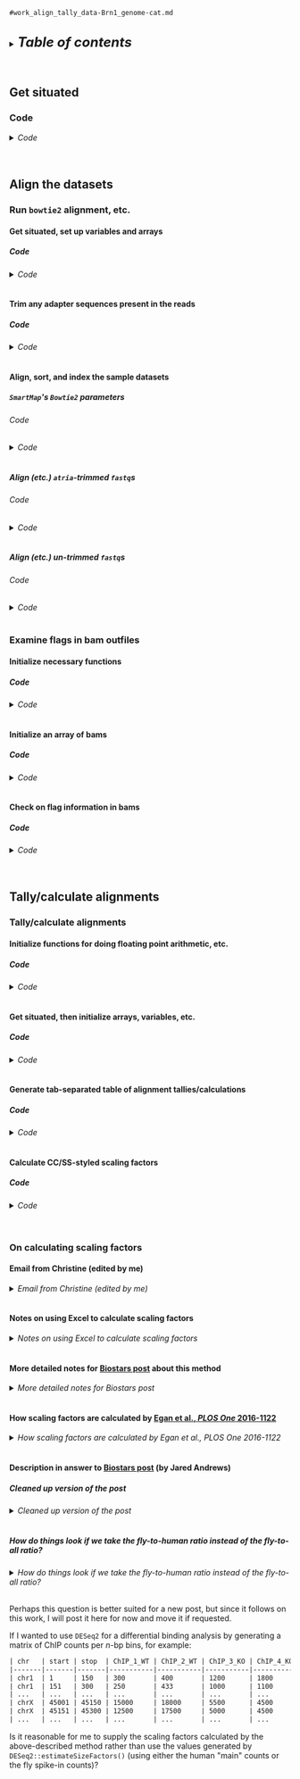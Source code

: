 
`#work_align_tally_data-Brn1_genome-cat.md`
<br />
<br />

<details>
<summary><b><font size="+2"><i>Table of contents</i></font></b></summary>
<!-- MarkdownTOC -->

1. [Get situated](#get-situated)
	1. [Code](#code)
1. [Align the datasets](#align-the-datasets)
	1. [Run `bowtie2` alignment, etc.](#run-bowtie2-alignment-etc)
		1. [Get situated, set up variables and arrays](#get-situated-set-up-variables-and-arrays)
			1. [Code](#code-1)
		1. [Trim any adapter sequences present in the reads](#trim-any-adapter-sequences-present-in-the-reads)
			1. [Code](#code-2)
		1. [Align, sort, and index the sample datasets](#align-sort-and-index-the-sample-datasets)
			1. [`SmartMap`'s `Bowtie2` parameters](#smartmaps-bowtie2-parameters)
				1. [Code](#code-3)
			1. [Align \(etc.\) `atria`-trimmed `fastq`s](#align-etc-atria-trimmed-fastqs)
				1. [Code](#code-4)
			1. [Align \(etc.\) un-trimmed `fastq`s](#align-etc-un-trimmed-fastqs)
				1. [Code](#code-5)
	1. [Examine flags in bam outfiles](#examine-flags-in-bam-outfiles)
		1. [Initialize necessary functions](#initialize-necessary-functions)
			1. [Code](#code-6)
		1. [Initialize an array of bams](#initialize-an-array-of-bams)
			1. [Code](#code-7)
		1. [Check on flag information in bams](#check-on-flag-information-in-bams)
			1. [Code](#code-8)
1. [Tally/calculate alignments](#tallycalculate-alignments)
	1. [Tally/calculate alignments](#tallycalculate-alignments-1)
		1. [Initialize functions for doing floating point arithmetic, etc.](#initialize-functions-for-doing-floating-point-arithmetic-etc)
			1. [Code](#code-9)
		1. [Get situated, then initialize arrays, variables, etc.](#get-situated-then-initialize-arrays-variables-etc)
			1. [Code](#code-10)
		1. [Generate tab-separated table of alignment tallies/calculations](#generate-tab-separated-table-of-alignment-talliescalculations)
			1. [Code](#code-11)
		1. [Calculate CC/SS-styled scaling factors](#calculate-ccss-styled-scaling-factors)
			1. [Code](#code-12)
	1. [On calculating scaling factors](#on-calculating-scaling-factors)
		1. [Email from Christine \(edited by me\)](#email-from-christine-edited-by-me)
		1. [Notes on using Excel to calculate scaling factors](#notes-on-using-excel-to-calculate-scaling-factors)
		1. [More detailed notes for Biostars post about this method](#more-detailed-notes-for-biostars-post-about-this-method)
		1. [How scaling factors are calculated by Egan et al., *PLOS One* 2016-1122](#how-scaling-factors-are-calculated-by-egan-et-al-plos-one-2016-1122)
		1. [Description in answer to Biostars post \(by Jared Andrews\)](#description-in-answer-to-biostars-post-by-jared-andrews)
			1. [Cleaned up version of the post](#cleaned-up-version-of-the-post)
			1. [How do things look if we take the fly-to-human ratio instead of the fly-to-all ratio?](#how-do-things-look-if-we-take-the-fly-to-human-ratio-instead-of-the-fly-to-all-ratio)

<!-- /MarkdownTOC -->
</details>
<br />
<br />

<a id="get-situated"></a>
## Get situated
<a id="code"></a>
### Code
<details>
<summary><i>Code</i></summary>

```bash
#!/bin/bash

run_prev_sym_apch=FALSE
[[ "${run_prev_sym_apch}" == TRUE ]] &&
    {
        p_data="${HOME}/tsukiyamalab/Kris/2023_rDNA/data/PRJNA471802"
        p_rename="${p_data}/renamed"

        [[ ! -d "${p_rename}" ]] && mkdir -p "${p_rename}"

        unset data
        typeset -A data=(
            ["${p_data}/SRR7175375.fastq"]="${p_rename}/Brn1_Q_rep1_ChIP.fastq"
            ["${p_data}/SRR7175376.fastq"]="${p_rename}/Brn1_Q_rep1_input.fastq"
            ["${p_data}/SRR7175377.fastq"]="${p_rename}/Brn1_Q_rep2_ChIP.fastq"
            ["${p_data}/SRR7175378.fastq"]="${p_rename}/Brn1_Q_rep2_input.fastq"
            ["${p_data}/SRR7175379.fastq"]="${p_rename}/Brn1_Q_rep3_ChIP.fastq"
            ["${p_data}/SRR7175380.fastq"]="${p_rename}/Brn1_Q_rep3_input.fastq"
            ["${p_data}/SRR7175382.fastq"]="${p_rename}/Brn1_Q_all_input.fastq"
            ["${p_data}/SRR7175381.fastq"]="${p_rename}/Brn1_Q_all_ChIP.fastq"
            ["${p_data}/SRR7175367.fastq"]="${p_rename}/Brn1_log_rep1_ChIP.fastq"
            ["${p_data}/SRR7175368.fastq"]="${p_rename}/Brn1_log_rep1_input.fastq"
            ["${p_data}/SRR7175369.fastq"]="${p_rename}/Brn1_log_rep2_ChIP.fastq"
            ["${p_data}/SRR7175370.fastq"]="${p_rename}/Brn1_log_rep2_input.fastq"
            ["${p_data}/SRR7175371.fastq"]="${p_rename}/Brn1_log_rep3_ChIP.fastq"
            ["${p_data}/SRR7175372.fastq"]="${p_rename}/Brn1_log_rep3_input.fastq"
            ["${p_data}/SRR7175373.fastq"]="${p_rename}/Brn1_log_all_ChIP.fastq"
            ["${p_data}/SRR7175374.fastq"]="${p_rename}/Brn1_log_all_input.fastq"
        )

        #  Rather than rename the initial files, make "symbolic links" to the
        #+ files with new, better-detailed names
        for i in "${!data[@]}"; do
            echo """
              key  ${i}
            value  ${data[${i}]}
            """

            ln -s "${i}" "${data["${i}"]}"
        done
    }

#UPDATE
#  2023-0715-0716: fastqs are now compressed, and symlinked/renamed files are
#+ now stored in subdirectory sym/, e.g.,
p_data="${HOME}/tsukiyamalab/Kris/2023_rDNA/data/PRJNA471802"
p_sym="${p_data}/sym"
cd "${p_data}" || echo "cd'ing failed; check on this..."
ls -lhaFG "${p_sym}"

#NOTE
#  For more details on the symlinking/renaming process, see
#+ 2023_rDNA/results/2023-0228_work_fastqs_download/work_download-data.md
```
</details>
<br />
<br />

<a id="align-the-datasets"></a>
## Align the datasets
<a id="run-bowtie2-alignment-etc"></a>
### Run `bowtie2` alignment, etc.
<a id="get-situated-set-up-variables-and-arrays"></a>
#### Get situated, set up variables and arrays
<a id="code-1"></a>
##### Code
<details>
<summary><i>Code</i></summary>

```bash
#!/bin/bash

# tmux new -s a1  # tmux attach -t a1
# tmux new -s a2  # tmux attach -t a2
grabnode  # 8, 160, 1, N

module purge
ml SAMtools/1.16.1-GCC-11.2.0 Bowtie2/2.4.4-GCC-11.2.0

#  Set up work directory, directories for processed data
d_work="${HOME}/tsukiyamalab/Kris/2023_rDNA/results"  # cd "${d_work}"

[[ ! -d "${d_work}/2023-0406_tutorial_ChIP-seq_analysis/atria/err_out" ]] && \
    mkdir -p "${d_work}/2023-0406_tutorial_ChIP-seq_analysis/atria/err_out"

[[ ! -d "${d_work}/2023-0406_tutorial_ChIP-seq_analysis/bams/err_out" ]] && \
    mkdir -p "${d_work}/2023-0406_tutorial_ChIP-seq_analysis/bams/err_out"

#  Go to work directory
cd "${d_work}" || echo "cd'ing failed; check on this"

#  Initialize variables needed for alignment, etc.
  threads="${SLURM_CPUS_ON_NODE}"                                        # echo "${threads}"
  scratch="/fh/scratch/delete30/tsukiyama_t"                             # ., "${scratch}"
 d_genome="${HOME}/tsukiyamalab/Kris/genomes/combined_SC_SP"             # ls -lhaFG "${d_genome}"
 f_genome="${d_genome}/fasta/combined_SC_SP.fa"                          # ls -lhaFG "${f_genome}"
f_indices="${d_genome}/bowtie2/$(basename "${f_genome}" .fa)"            # ls -lhaFG "${f_indices}"*
  err_out="${d_work}/2023-0406_tutorial_ChIP-seq_analysis/bams/err_out"  # ls -lhaFG "${err_out}"
   d_bams="$(dirname ${err_out})"                                        # ls -lhaFG "${d_bams}"

p_data="${HOME}/tsukiyamalab/Kris/2023_rDNA/data/PRJNA471802/sym"        # ls -lhaFG "${p_data}"
unset fastqs
typeset -a fastqs=(
    "${p_data}/Ch_log_WT_Brn1_rep1.fastq.gz"
    "${p_data}/Ch_log_WT_Brn1_rep2.fastq.gz"
    "${p_data}/Ch_log_WT_Brn1_rep3.fastq.gz"
    "${p_data}/Ch_log_WT_Brn1_repM.fastq.gz"
    "${p_data}/Ch_Q_WT_Brn1_rep1.fastq.gz"
    "${p_data}/Ch_Q_WT_Brn1_rep2.fastq.gz"
    "${p_data}/Ch_Q_WT_Brn1_rep3.fastq.gz"
    "${p_data}/Ch_Q_WT_Brn1_repM.fastq.gz"
    "${p_data}/in_log_WT_Brn1_rep1.fastq.gz"
    "${p_data}/in_log_WT_Brn1_rep2.fastq.gz"
    "${p_data}/in_log_WT_Brn1_rep3.fastq.gz"
    "${p_data}/in_log_WT_Brn1_repM.fastq.gz"
    "${p_data}/in_Q_WT_Brn1_rep1.fastq.gz"
    "${p_data}/in_Q_WT_Brn1_rep2.fastq.gz"
    "${p_data}/in_Q_WT_Brn1_rep3.fastq.gz"
    "${p_data}/in_Q_WT_Brn1_repM.fastq.gz"
)

p_atria="${d_work}/2023-0406_tutorial_ChIP-seq_analysis/atria"
unset atria
typeset -a atria=(
    "${p_atria}/Ch_log_WT_Brn1_rep1.atria.fastq.gz"
    "${p_atria}/Ch_log_WT_Brn1_rep2.atria.fastq.gz"
    "${p_atria}/Ch_log_WT_Brn1_rep3.atria.fastq.gz"
    "${p_atria}/Ch_log_WT_Brn1_repM.atria.fastq.gz"
    "${p_atria}/Ch_Q_WT_Brn1_rep1.atria.fastq.gz"
    "${p_atria}/Ch_Q_WT_Brn1_rep2.atria.fastq.gz"
    "${p_atria}/Ch_Q_WT_Brn1_rep3.atria.fastq.gz"
    "${p_atria}/Ch_Q_WT_Brn1_repM.atria.fastq.gz"
    "${p_atria}/in_log_WT_Brn1_rep1.atria.fastq.gz"
    "${p_atria}/in_log_WT_Brn1_rep2.atria.fastq.gz"
    "${p_atria}/in_log_WT_Brn1_rep3.atria.fastq.gz"
    "${p_atria}/in_log_WT_Brn1_repM.atria.fastq.gz"
    "${p_atria}/in_Q_WT_Brn1_rep1.atria.fastq.gz"
    "${p_atria}/in_Q_WT_Brn1_rep2.atria.fastq.gz"
    "${p_atria}/in_Q_WT_Brn1_rep3.atria.fastq.gz"
    "${p_atria}/in_Q_WT_Brn1_repM.atria.fastq.gz"
)

run_check=TRUE
[[ "${run_check}" == TRUE ]] &&
    {
        echo '### echo "${threads}" ###'
        echo "${threads}"
        echo ""

        echo '### ls -lhaFG "${scratch} ###'
        ls -lhaFG "${scratch}"
        echo ""

        echo '### ls -lhaFG "${d_genome}" ###'
        ls -lhaFG "${d_genome}"
        echo ""

        echo '### ls -lhaFG "${f_genome}" ###'
        ls -lhaFG "${f_genome}"
        echo ""

        echo '### ls -lhaFG "${f_indices}"* ###'
        ls -lhaFG "${f_indices}"*
        echo ""

        echo '### ls -lhaFG "${err_out}" ###'
        ls -lhaFG "${err_out}"
        echo ""

        echo '### ls -lhaFG "${d_bams}" ###'
        ls -lhaFG "${d_bams}"
        echo ""

        echo '### ls -lhaFG "${p_data}" ###'
        ls -lhaFG "${p_data}"
        echo ""

        echo '### for i in "${fastqs[@]}"; do ls -lhaFG "${i}"; done ###'
        for i in "${fastqs[@]}"; do ls -lhaFG "${i}"; done
        echo ""

        echo '### for i in "${atria[@]}"; do echo "${i}"; done ###'
        for i in "${atria[@]}"; do echo "${i}"; done
    }
```
</details>
<br />

<a id="trim-any-adapter-sequences-present-in-the-reads"></a>
#### Trim any adapter sequences present in the reads
<a id="code-2"></a>
##### Code
<details>
<summary><i>Code</i></summary>

```bash
#!/bin/bash

#  Run print tests to check that the commands are correct/reasonable
print_test=TRUE
[[ "${print_test}" == TRUE ]] &&
    {
        for i in "${fastqs[@]}"; do
            echo """
            \"\${HOME}/tsukiyamalab/kalavatt/2023_rDNA/src/Atria/app-3.2.2/bin/atria\" \\
                -t \"${threads}\" \\
                -r \"${i}\" \\
                -o \"${p_atria}\" \\
                --length-range 35:500
            """
        done
    }

#  If things look good, then run the calls to atria (the program for trimming)
run=TRUE
[[ "${run}" == TRUE ]] &&
    {
        for i in ./2023-0406_tutorial_ChIP-seq_analysis/atria/*.fastq.gz; do
            if [[ ! -e "${i}" ]]; then
                echo "File does not exist; making file"
                #  Initialize environment for atria's dependencies
                [[ "${CONDA_DEFAULT_ENV}" != "atria_env" ]] && \
                    source activate atria_env
                
                for i in "${fastqs[@]}"; do
                    "${HOME}/tsukiyamalab/kalavatt/2023_rDNA/src/Atria/app-3.2.2/bin/atria" \
                        -t "${threads}" \
                        -r "${i}" \
                        -o "${p_atria}" \
                        --length-range 35:500
                done

                #  Move atria logs to atria/err_out/
                [[ $(find "${p_atria}" -type f \( -name "*.log" -o -name "*.json" \) | wc -l) -gt 0 ]] && \
                    mv ${p_atria}/*.{log,json} "${p_atria}/err_out"
            else
                echo "Atria-trimmed fastqs exist; skipping the running of Atria"
                break
            fi

        done
    }

#  Check that "${atria[@]}" array elements exist/are recognized by the system
run_check=TRUE
[[ "${run_check}" == TRUE ]] &&
    {
        echo '### for i in "${atria[@]}"; do ls -lhaFG "${i}"; done ###'
        for i in "${atria[@]}"; do ls -lhaFG "${i}"; done
    }
```
</details>
<br />

<a id="align-sort-and-index-the-sample-datasets"></a>
#### Align, sort, and index the sample datasets
<a id="smartmaps-bowtie2-parameters"></a>
##### `SmartMap`'s `Bowtie2` parameters
<a id="code-3"></a>
###### Code
<details>
<summary><i>Code</i></summary>

```bash
#!/bin/bash

#NOTE
#  SmartMap's Bowtie2 parameters used for the alignment of paired-end reads:
#+ ❯ bowtie2 \
#+ >     -p "${pcores}" \
#+ >     -x "${btindex}" \
#+ >     --end-to-end \
#+ >     --very-fast \
#+ >     --no-discordant \
#+ >     --no-mixed \
#+ >     -k "${kfilt}" \
#+ >     -I "${I}" \
#+ >     -X "${L}" \
#+ >     -1 "${R1fq}" \
#+ >     -2 "${R2fq}" \
#+ >         | awk '$2==99 || $2==163 || $2==355 || $2==419{ as = ""; ys = ""; for (i=12; i<=NF; i++) { if ($i ~/^AS/){ as = $i } if ($i ~/^YS/){ ys = $i; break } } print $3"\t"$4"\t"$4+$9-1"\t"$1"\t"as"\t"ys }' \
#+ >         | awk '$2>0 && $3>$2 && $5~/^AS:i:/ && $6~/^YS:i:/{ print }' \
#+ >         | sed -e "s/$s//g" \
#+ >             > "${outname}"
#+
#+ >      --end-to-end \  # single-end or paired-end data
#+ >      --very-fast \  # single-end or paired-end data
#+ >      --no-discordant \  # paired-end data only
#+ >      --no-mixed \  # paired-end data only

#NOTE
#  Previous Bowtie2 call for alignment of single-end data:
#+ ❯ bowtie2 \
#+ >     -p "${threads}" \
#+ >     -x "${f_indices}" \
#+ >     --very-sensitive-local \
#+ >     -U "${i}"

#NOTE
#  Updated Bowtie2 call for alignment of single-end data:
#+ ❯ bowtie2 \
#+ >     -p "${threads}" \
#+ >     -x "${f_indices}" \
#+ >     --end-to-end \
#+ >     --very-fast \
#+ >     -U "${i}"
```
</details>
<br />

<a id="align-etc-atria-trimmed-fastqs"></a>
##### Align (etc.) `atria`-trimmed `fastq`s
<a id="code-4"></a>
###### Code
<details>
<summary><i>Code</i></summary>

```bash
#!/bin/bash

#  Run print tests to check that the commands are correct/reasonable
print_test=TRUE
[[ "${print_test}" == TRUE ]] &&
    {
        for i in "${atria[@]}"; do
            # i="${atria[0]}"  # ., "${i}"
            in_fastq="${i}"  # ., "${in_fastq}"
            out_bam="${d_bams}/$(basename "${in_fastq}" .fastq.gz).bam"  # echo "${out_bam}"

            echo """
            #  ---------------------------------------------------------
            #  Align fastqs trimmed with atria; sort resulting bams
            {
                bowtie2 \\
                    -p ${threads} \\
                    -x ${f_indices} \\
                    --end-to-end \\
                    --very-fast \\
                    -U ${i} \\
                        | samtools sort \\
                            -@ ${threads} \\
                            -T ${scratch} \\
                            -O bam \\
                            -o ${out_bam}
            } \\
                 > >(tee -a ${err_out}/$(basename "${out_bam}" .bam).bowtie2_samtools-sort.stdout.txt) \\
                2> >(tee -a ${err_out}/$(basename "${out_bam}" .bam).bowtie2_samtools-sort.stderr.txt)

            #  Index the sorted bams
            if [[ -f ${out_bam} ]]; then
                samtools index \\
                    -@ ${threads} \\
                    ${out_bam} \\
                         > >(tee -a ${err_out}/$(basename ${out_bam} .bam).samtools-index.stdout.txt) \\
                        2> >(tee -a ${err_out}/$(basename ${out_bam} .bam).samtools-index.stderr.txt)
            fi
            """
        done
    }

run=TRUE
[[ "${run}" == TRUE ]] &&
    {
        for i in "${atria[@]}"; do
            # i="${atria[0]}"  # echo "${i}"
            in_fastq="${i}"  # ., "${in_fastq}"
            out_bam="${d_bams}/$(basename "${in_fastq}" .fastq.gz).bam"  # echo "${out_bam}"

            
            if [[ ! -e "${out_bam}" ]]; then
                echo "#### Aligning, sorting, indexing $(basename ${in_fastq}) ####"
                #  Align fastqs trimmed with atria; sort resulting bams
                {
                    bowtie2 \
                        -p "${threads}" \
                        --end-to-end \
                        --very-fast \
                        -x "${f_indices}" \
                        -U "${in_fastq}" \
                            | samtools sort \
                                -@ "${threads}" \
                                -T "${scratch}" \
                                -O "bam" \
                                -o "${out_bam}"
                } \
                     > "${err_out}/$(basename "${out_bam}" .bam).bowtie2_samtools-sort.stdout.txt" \
                    2> "${err_out}/$(basename "${out_bam}" .bam).bowtie2_samtools-sort.stderr.txt"

                #  Index the sorted bams
                if [[ -f "${out_bam}" ]]; then
                    samtools index \
                        -@ "${threads}" \
                        "${out_bam}" \
                             > >(tee -a "${err_out}/$(basename "${out_bam}" .bam).samtools-index.stdout.txt") \
                            2> >(tee -a "${err_out}/$(basename "${out_bam}" .bam).samtools-index.stderr.txt")
                fi

                if [[ -f "${out_bam}" && -f "${out_bam}.bai" ]]; then
                    echo "#DONE"
                else
                    echo "#PROBLEM"
                fi
                echo ""
            else
                echo "Bams exist; skipping the running of Bowtie 2, Samtools, etc."
                break
            fi
        done
    }
```
</details>
<br />

<a id="align-etc-un-trimmed-fastqs"></a>
##### Align (etc.) un-trimmed `fastq`s
<a id="code-5"></a>
###### Code
<details>
<summary><i>Code</i></summary>

```bash
#!/bin/bash

#  Run print tests to check that the commands are correct/reasonable
print_test=TRUE
[[ "${print_test}" == TRUE ]] &&
    {
        for i in "${fastqs[@]}"; do
            # i="${fastqs[0]}"  # ., "${i}"
            in_fastq="${i}"  # ., "${in_fastq}"
            out_bam="${d_bams}/$(basename "${in_fastq}" .fastq.gz).bam"  # echo "${out_bam}"

            echo """
            #  ---------------------------------------------------------
            #  Align untrimmed fastqs; sort resulting bams
            {
                bowtie2 \\
                    -p ${threads} \\
                    -x ${f_indices} \\
                    --very-sensitive-local \\
                    -U ${i} \\
                        | samtools sort \\
                            -@ ${threads} \\
                            -T ${scratch} \\
                            -O bam \\
                            -o ${out_bam}
            } \\
                 > >(tee -a ${err_out}/$(basename "${out_bam}" .bam).bowtie2_samtools-sort.stdout.txt) \\
                2> >(tee -a ${err_out}/$(basename "${out_bam}" .bam).bowtie2_samtools-sort.stderr.txt)

            #  Index the sorted bams
            if [[ -f ${out_bam} ]]; then
                samtools index \\
                    -@ ${threads} \\
                    ${out_bam} \\
                         > >(tee -a ${err_out}/$(basename ${out_bam} .bam).samtools-index.stdout.txt) \\
                        2> >(tee -a ${err_out}/$(basename ${out_bam} .bam).samtools-index.stderr.txt)
            fi
            """
        done
    }

run=TRUE
[[ "${run}" == TRUE ]] &&
    {
        for i in "${fastqs[@]}"; do
            # i="${fastqs[0]}"  # echo "${i}"
            in_fastq="${i}"  # ., "${in_fastq}"
            out_bam="${d_bams}/$(basename "${in_fastq}" .fastq.gz).bam"  # echo "${out_bam}"

            if [[ ! -e "${out_bam}" ]]; then
                [[ -f "${err_out}/$(basename "${out_bam}" .bam).bowtie2_samtools-sort.stdout.txt" ]] && \
                    rm "${err_out}/$(basename "${out_bam}" .bam).bowtie2_samtools-sort.stdout.txt"
                
                [[ -f "${err_out}/$(basename "${out_bam}" .bam).bowtie2_samtools-sort.stderr.txt" ]] && \
                    rm "${err_out}/$(basename "${out_bam}" .bam).bowtie2_samtools-sort.stderr.txt"

                echo "#### Aligning, sorting, indexing $(basename ${in_fastq}) ####"
                #  Align untrimmed fastqs; sort resulting bams
                {
                    bowtie2 \
                        -p "${threads}" \
                        --very-sensitive-local \
                        -x "${f_indices}" \
                        -U "${in_fastq}" \
                            | samtools sort \
                                -@ "${threads}" \
                                -T "${scratch}" \
                                -O "bam" \
                                -o "${out_bam}"
                } \
                     > "${err_out}/$(basename "${out_bam}" .bam).bowtie2_samtools-sort.stdout.txt" \
                    2> "${err_out}/$(basename "${out_bam}" .bam).bowtie2_samtools-sort.stderr.txt"

                #  Index the sorted bams
                if [[ -f "${out_bam}" ]]; then
                    samtools index \
                        -@ "${threads}" \
                        "${out_bam}" \
                             > >(tee -a "${err_out}/$(basename "${out_bam}" .bam).samtools-index.stdout.txt") \
                            2> >(tee -a "${err_out}/$(basename "${out_bam}" .bam).samtools-index.stderr.txt")
                fi

                if [[ -f "${out_bam}" && -f "${out_bam}.bai" ]]; then
                    echo "#DONE"
                else
                    echo "#PROBLEM"
                fi
                echo ""
            else
                echo "Bams exist; skipping the running of Bowtie 2, Samtools, etc."
                break
            fi
        done
    }
```
</details>
<br />

<a id="examine-flags-in-bam-outfiles"></a>
### Examine flags in bam outfiles
<a id="initialize-necessary-functions"></a>
#### Initialize necessary functions
<a id="code-6"></a>
##### Code
<details>
<summary><i>Code</i></summary>

```bash
#!/bin/bash

check_dependency() {
    what="""
    check_dependency()
    ------------------
    Check if a program is available in the current environment
    
    :param 1: program to check <chr>
    
    #DONE Check that params are not empty
    #TODO Check that params are appropriate formats/strings
    #TODO Print to stderr
    """

    warning="""
    WARNING: param 1 is empty; stopping the function
    """

    [[ -z "${1}" ]] &&
        {
            echo "${warning}"
            echo "${what}"

            return 1
        }

    command -v "${1}" &>/dev/null ||
        {
            echo "Warning: ${1} not found; install or load ${1}; stopping the function"
            return 1
        }
}


calculate_run_time() {
    what="""
    calculate_run_time()
    --------------------
    Calculate run time for chunk of code
    
    :param 1: start time in \$(date +%s) format
    :param 2: end time in \$(date +%s) format
    :param 3: message to be displayed when printing the run time <chr>
    
    #DONE Check that params are not empty
    #TODO Check that params are appropriate formats/strings
    #TODO Print to stderr
    """

    warning="""
    WARNING: param(s) 1, 2, and/or 3 is/are empty; stopping the function
    """

    [[ -z "${1}" || -z "${2}" || -z "${3}" ]] &&
        {
            echo "${warning}"
            echo "${what}"

            return 1
        }

    run_time="$(echo "${2}" - "${1}" | bc -l)"
    
    echo ""
    echo "${3}"
    printf 'Run time: %dh:%dm:%ds\n' \
        $(( run_time/3600 )) \
        $(( run_time%3600/60 )) \
        $(( run_time%60 ))
    echo ""
}


display_spinning_icon() {
    what="""
    display_spinning_icon()
    -----------------------
    Display \"spinning icon\" while a background process runs
    
    :param 1: PID of the last program the shell ran in the background <pos int>
    :param 2: message to be displayed next to the spinning icon <chr>

    #DONE Check that params are not empty
    #TODO Check that params are appropriate formats/strings
    #TODO Print to stderr
    """

    warning="""
    WARNING: param(s) 1 and/or 2 is/are empty; stopping the function
    """

    [[ -z "${1}" || -z "${2}" ]] &&
        {
            echo "${warning}"
            echo "${what}"

            return 1
        }

    spin="/|\\–"
    i=0
    while kill -0 "${1}" 2> /dev/null; do
        i=$(( (i + 1) % 4 ))
        printf "\r${spin:$i:1} %s" "${2}"
        sleep .15
    done
}


list_tally_flags() {
    what="""
    list_tally_flags()
    ------------------
    List and tally flags in a bam infile; function acts on a bam infile to
    perform piped commands (samtools view, cut, sort, uniq -c, sort -nr) that
    list and tally flags; function writes the results to a txt outfile, the
    name of which is derived from the infile
    
    :param 1: name of bam infile, including path (chr)

    #DONE Check that param string is not empty
    #DONE Check that param file exists
    #DONE Check that dependency is present
    #TODO Check that params are appropriate formats/strings
    #TODO Print to stderr
    """

    warning_param="""
    WARNING: param 1 is empty; stopping the function
    """

    warning_file="""
    WARNING: param 1 file not found; stopping the function
    """

    warning_depend="""
    WARNING: One or more dependencies not found; stopping the function
    """

    [[ -z "${1}" ]] &&
        {
            echo "${warning_param}"
            echo "${what}"
            return 1
        }

    [[ -f "${1}" ]] ||
        {
            echo "${warning_file}"
            echo "${what}"
            return 1
        }

    check_dependency samtools \
        && check_dependency sort \
        && check_dependency uniq \
        && check_dependency display_spinning_icon \
        && check_dependency calculate_run_time
    [[ $? -gt 0 ]] &&
        {
            echo "${warning_depend}"
            return 1
        }

    start="$(date +%s)"
    
    samtools view "${1}" \
        | cut -f 2 \
        | sort \
        | uniq -c \
        | sort -nr \
            > "${1/.bam/.flags.txt}" &
    display_spinning_icon $! \
    "Running piped commands (samtools view, cut, sort, uniq -c, sort -nr) on $(basename "${1}")... "
        
    end="$(date +%s)"
    echo ""
    calculate_run_time "${start}" "${end}"  \
    "List and tally flags in $(basename "${1}")."
}


list_tally_MAPQs() {
    what="""
    list_tally_MAPQs()
    ------------------
    List and tally MAPQ scores in a bam infile; function acts on a bam infile
    to perform piped commands (samtools view, cut, sort, uniq -c, sort -nr)
    that list and tally MAPQ scores; function writes the results to a txt
    outfile, the name of which is derived from the infile
    
    :param 1: name of bam infile, including path (chr)

    #DONE Check that param string is not empty
    #DONE Check that param file exists
    #DONE Check that dependency is present
    #TODO Check that params are appropriate formats/strings
    #TODO Print to stderr
    """

    warning_param="""
    WARNING: param 1 is empty; stopping the function
    """

    warning_file="""
    WARNING: param 1 file not found; stopping the function
    """

    warning_depend="""
    WARNING: One or more dependencies not found; stopping the function
    """

    [[ -z "${1}" ]] &&
        {
            echo "${warning_param}"
            echo "${what}"
            return 1
        }

    [[ -f "${1}" ]] ||
        {
            echo "${warning_file}"
            echo "${what}"
            return 1
        }

    check_dependency samtools \
        && check_dependency sort \
        && check_dependency uniq \
        && check_dependency display_spinning_icon \
        && check_dependency calculate_run_time
    [[ $? -gt 0 ]] &&
        {
            echo "${warning_depend}"
            return 1
        }

    start="$(date +%s)"
    
    samtools view "${1}" \
        | cut -f 5 \
        | sort \
        | uniq -c \
        | sort -nr \
            > "${1/.bam/.MAPQs.txt}" &
    display_spinning_icon $! \
    "Running piped commands (samtools view, cut, sort, uniq -c, sort -nr) on $(basename "${1}")... "
        
    end="$(date +%s)"
    echo ""
    calculate_run_time "${start}" "${end}"  \
    "List and tally MAPQ scores in $(basename "${1}")."
}
```
</details>
<br />

<a id="initialize-an-array-of-bams"></a>
#### Initialize an array of bams
<a id="code-7"></a>
##### Code
<details>
<summary><i>Code</i></summary>

```bash
#!/bin/bash

p_data="${HOME}/tsukiyamalab/Kris/2023_rDNA/results/2023-0406_tutorial_ChIP-seq_analysis/bams"
unset bams
typeset -a bams=(
    "${p_data}/Ch_log_WT_Brn1_rep1.atria.bam"
    "${p_data}/Ch_log_WT_Brn1_rep1.bam"
    "${p_data}/Ch_log_WT_Brn1_rep2.atria.bam"
    "${p_data}/Ch_log_WT_Brn1_rep2.bam"
    "${p_data}/Ch_log_WT_Brn1_rep3.atria.bam"
    "${p_data}/Ch_log_WT_Brn1_rep3.bam"
    "${p_data}/Ch_log_WT_Brn1_repM.atria.bam"
    "${p_data}/Ch_log_WT_Brn1_repM.bam"
    "${p_data}/Ch_Q_WT_Brn1_rep1.atria.bam"
    "${p_data}/Ch_Q_WT_Brn1_rep1.bam"
    "${p_data}/Ch_Q_WT_Brn1_rep2.atria.bam"
    "${p_data}/Ch_Q_WT_Brn1_rep2.bam"
    "${p_data}/Ch_Q_WT_Brn1_rep3.atria.bam"
    "${p_data}/Ch_Q_WT_Brn1_rep3.bam"
    "${p_data}/Ch_Q_WT_Brn1_repM.atria.bam"
    "${p_data}/Ch_Q_WT_Brn1_repM.bam"
    "${p_data}/in_log_WT_Brn1_rep1.atria.bam"
    "${p_data}/in_log_WT_Brn1_rep1.bam"
    "${p_data}/in_log_WT_Brn1_rep2.atria.bam"
    "${p_data}/in_log_WT_Brn1_rep2.bam"
    "${p_data}/in_log_WT_Brn1_rep3.atria.bam"
    "${p_data}/in_log_WT_Brn1_rep3.bam"
    "${p_data}/in_log_WT_Brn1_repM.atria.bam"
    "${p_data}/in_log_WT_Brn1_repM.bam"
    "${p_data}/in_Q_WT_Brn1_rep1.atria.bam"
    "${p_data}/in_Q_WT_Brn1_rep1.bam"
    "${p_data}/in_Q_WT_Brn1_rep2.atria.bam"
    "${p_data}/in_Q_WT_Brn1_rep2.bam"
    "${p_data}/in_Q_WT_Brn1_rep3.atria.bam"
    "${p_data}/in_Q_WT_Brn1_rep3.bam"
    "${p_data}/in_Q_WT_Brn1_repM.atria.bam"
    "${p_data}/in_Q_WT_Brn1_repM.bam"
)

run_check=TRUE
[[ "${run_check}" == TRUE ]] &&
    {
        for i in "${bams[@]}"; do ls -lhaFG "${i}"; done
    }
```
</details>
<br />

<a id="check-on-flag-information-in-bams"></a>
#### Check on flag information in bams
<a id="code-8"></a>
##### Code
<details>
<summary><i>Code</i></summary>

```bash
#!/bin/bash

for i in "${bams[@]}"; do
    # i="${bams[0]}"  # echo "${i}"
    echo "#### $(basename ${i}) ####"
    list_tally_flags "${i}"
    echo ""
done

for i in "${bams[@]}"; do
    if [[ -f "${i/.bam/.flags.txt}" ]]; then
        echo "#### $(basename ${i}) ####"
        cat "${i/.bam/.flags.txt}"
        echo ""
    fi
done

for i in "${bams[@]}"; do
    # i="${bams[0]}"  # echo "${i}"
    echo "#### $(basename ${i}) ####"
    list_tally_MAPQs "${i}"
    echo ""
done

for i in "${bams[@]}"; do
    if [[ -f "${i/.bam/.MAPQs.txt}" ]]; then
        echo "#### $(basename ${i}) ####"
        cat "${i/.bam/.MAPQs.txt}"
        echo ""
    fi
done
```
</details>
<br />
<br />

<a id="tallycalculate-alignments"></a>
## Tally/calculate alignments
<a id="tallycalculate-alignments-1"></a>
### Tally/calculate alignments
<a id="initialize-functions-for-doing-floating-point-arithmetic-etc"></a>
#### Initialize functions for doing floating point arithmetic, etc.
<a id="code-9"></a>
##### Code
<details>
<summary><i>Code</i></summary>

```bash
#!/bin/bash

calc_6f() { awk "BEGIN{ printf \"%.6f\n\", $* }"; }


calc_2f() { awk "BEGIN{ printf \"%.2f\n\", $* }"; }


tally_alignments() {
    local OPTIND opt type MAPQ file Mito
    while getopts "t:q:f:m:" opt; do
        case "${opt}" in
            t) type="${OPTARG}" ;;
            q) MAPQ="${OPTARG}" ;;
            f) file="${OPTARG}" ;;
            m) Mito="${OPTARG}" ;;
            *) return 1 ;;
        esac
    done
    
    [[ -z "${type}" ]] &&
        {
            echo "Warning: Argument \"type\" is empty; stopping the function"
            return 1
        }    
    [[ -z "${MAPQ}" ]] && MAPQ=0
    [[ -z "${file}" ]] &&
        {
            echo "Warning: Argument \"file\" is empty; stopping the function"
            return 1
        }
    [[ -z "${Mito}" ]] && Mito=FALSE

    debug=FALSE
    [[ "${debug}" == TRUE ]] &&
        {
            type="all"
            MAPQ=0
            file="${i}"
            Mito=FALSE
    
            echo "${type}"
            echo "${MAPQ}"
            echo "${file}"
            echo "${Mito}"
        }

    #  All alignments
    [[ "${type}" == "all" ]] &&
        {
            if [[ "${Mito}" == TRUE || "${Mito}" == T ]]; then
                tally="$(
                    samtools view -c \
                        -F 4 \
                        -q "${MAPQ}" \
                        "${file}"
                )"
            elif [[ "${Mito}" == FALSE || "${Mito}" == F ]]; then
                tally="$(
                    samtools view -c \
                        -F 4 \
                        -q "${MAPQ}" \
                        "${file}" \
                        I II III IV V VI VII VIII IX X \
                        XI XII XIII XIV XV XVI \
                        SP_II_TG SP_I SP_II SP_III SP_MTR
                )"
            fi

            echo "${tally}" && return 0
        }


    #  S. cerevisiae alignments only
    [[ "${type}" == "SC" || "${type}" == "sc" || "${type}" == "Sc" ]] && 
        {
            if [[ "${Mito}" == TRUE ]]; then
                tally="$(
                    samtools view -c \
                        -F 4 \
                        -q "${MAPQ}" \
                        "${file}" \
                        I II III IV V VI VII VIII IX X \
                        XI XII XIII XIV XV XVI Mito
                )"
            elif [[ "${Mito}" == FALSE || "${Mito}" == F ]]; then
                tally="$(
                    samtools view -c \
                        -F 4 \
                        -q "${MAPQ}" \
                        "${file}" \
                        I II III IV V VI VII VIII IX X \
                        XI XII XIII XIV XV XVI
                )"
            fi

            echo "${tally}" && return 0
        }

    #  S. pombe alignments only
    [[ "${type}" == "SP" || "${type}" == "sp" || "${type}" == "Sp" ]] &&
        {   
            if [[ "${Mito}" == TRUE ]]; then
                tally="$(
                    samtools view -c \
                        -F 4 \
                        -q "${MAPQ}" \
                        "${file}" \
                        SP_II_TG SP_I SP_II SP_III SP_MTR SP_Mito
                )"
            elif [[ "${Mito}" == FALSE || "${Mito}" == F ]]; then
                tally="$(
                    samtools view -c \
                        -F 4 \
                        -q "${MAPQ}" \
                        "${file}" \
                        SP_II_TG SP_I SP_II SP_III SP_MTR
                )"
            fi

            echo "${tally}" && return 0
        }
}


transpose_values() {
    matrix="$(
        cat "${1}" \
            | awk '
                {
                    #  Loop through each line and each field (column) in the
                    #+ input file, storing the value of each field in the array
                    #+ "a" indexed by the column number "i" and the row number
                    #+ "NR"
                    for (i = 1; i <= NF; i++) {
                        a[i, NR] = $i
                    }
                }
                END {
                    #  Loop through the stored values in the array "a" and
                    #+ print the transposed values
                    for (i = 1; i <= NF; i++) {
                        for (j = 1; j <= NR; j++) {
                            printf "%s", a[i, j]
                            if (j < NR) {
                                printf " "
                            }
                        }
                        print ""
                    }
                }
            ' 
    )"

    echo "${matrix}" && return 0
}


export -f calc_6f
export -f calc_2f
export -f tally_alignments
export -f transpose_values
```
</details>
<br />

<a id="get-situated-then-initialize-arrays-variables-etc"></a>
#### Get situated, then initialize arrays, variables, etc.
<a id="code-10"></a>
##### Code
<details>
<summary><i>Code</i></summary>

```bash
#!/bin/bash

#  Load necessary programs
module purge
ml SAMtools/1.16.1-GCC-11.2.0

cd "${HOME}/tsukiyamalab/Kris/2023_rDNA/results" ||
    echo "cd'ing failed; check on this..."

p_data="${HOME}/tsukiyamalab/Kris/2023_rDNA/results/2023-0406_tutorial_ChIP-seq_analysis/bams"
unset bams && typeset -a bams=(
    "${p_data}/in_log_WT_Brn1_rep1.atria.bam"
    "${p_data}/Ch_log_WT_Brn1_rep1.atria.bam"
    "${p_data}/in_log_WT_Brn1_rep2.atria.bam"
    "${p_data}/Ch_log_WT_Brn1_rep2.atria.bam"
    "${p_data}/in_log_WT_Brn1_rep3.atria.bam"
    "${p_data}/Ch_log_WT_Brn1_rep3.atria.bam"
    "${p_data}/in_log_WT_Brn1_repM.atria.bam"
    "${p_data}/Ch_log_WT_Brn1_repM.atria.bam"
    "${p_data}/in_Q_WT_Brn1_rep1.atria.bam"
    "${p_data}/Ch_Q_WT_Brn1_rep1.atria.bam"
    "${p_data}/in_Q_WT_Brn1_rep2.atria.bam"
    "${p_data}/Ch_Q_WT_Brn1_rep2.atria.bam"
    "${p_data}/in_Q_WT_Brn1_rep3.atria.bam"
    "${p_data}/Ch_Q_WT_Brn1_rep3.atria.bam"
    "${p_data}/in_Q_WT_Brn1_repM.atria.bam"
    "${p_data}/Ch_Q_WT_Brn1_repM.atria.bam"
)

run_check=FALSE
[[ "${run_check}" == TRUE ]] && \
    for i in "${bams[@]}"; do ls -lhaFG "${i}"; done

#  Initialize other necessary variables, etc.
    d_proj="${HOME}/tsukiyamalab/Kris/2023_rDNA"
     d_exp="results/2023-0406_tutorial_ChIP-seq_analysis"
 d_tallies="${d_proj}/${d_exp}"         # ls -lhaFG "${d_tallies}"
  d_ratios="${d_proj}/${d_exp}"         # ., "${d_ratios}"

     f_tmp="tmp.txt"
 f_tallies="tallies.tsv"
  f_header="header.txt"
f_ind_ctrl="ind_ctrl.txt"
f_ind_test="ind_test.txt"
    f_comb="comb_ctrl_test.txt"
  f_ratios="ratios.tsv"
 f_metrics="metrics.tsv"

     a_tmp="${d_tallies}/${f_tmp}"      # echo "${a_tmp}"     # ., "${a_tmp}"     # cat "${a_tmp}"
 a_tallies="${d_tallies}/${f_tallies}"  # ., "${a_tallies}"   # cat "${a_tallies}"
  a_header="${d_ratios}/${f_header}"    # echo "${a_header}"  # ., "${a_header}"  # cat "${a_header}"
a_ind_ctrl="${d_ratios}/${f_ind_ctrl}"  # ., "${a_ind_ctrl}"
a_ind_test="${d_ratios}/${f_ind_test}"  # ., "${a_ind_test}"
    a_comb="${d_ratios}/${f_comb}"      # ., "${a_comb}"
  a_ratios="${d_ratios}/${f_ratios}"    # ., "${a_ratios}"
 a_metrics="${d_ratios}/${f_metrics}"   # ., "${a_metrics}"

    n_head=1                                                  # echo "${n_head}"
n_rows_all=$(cat "${a_tallies}" | awk 'END { print NR }')     # echo "${n_rows_all}"
    n_rows=$(( n_rows_all - n_head ))                         # echo "${n_rows}"

unset     rows && typeset -a rows=( $(seq 2 ${n_rows_all}) )  # echo_test "${rows[@]}"
unset     cols && typeset -a cols=( $(seq 35 42) )            # echo_test "${cols[@]}"
unset rat_ctrl && typeset -a rat_ctrl
unset rat_test && typeset -a rat_test

#  If outfiles already exist, then delete them
[[ -f "${a_tmp}" ]]      && rm "${a_tmp}"
[[ -f "${a_tallies}" ]]  && rm "${a_tallies}"
[[ -f "${a_ind_ctrl}" ]] && rm "${a_ind_ctrl}"
[[ -f "${a_ind_test}" ]] && rm "${a_ind_test}"
[[ -f "${a_comb}" ]]     && rm "${a_comb}"
[[ -f "${a_header}" ]]   && rm "${a_header}"
[[ -f "${a_ratios}" ]]   && rm "${a_ratios}"
[[ -f "${a_metrics}" ]]  && rm "${a_metrics}"
```
</details>
<br />

<a id="generate-tab-separated-table-of-alignment-talliescalculations"></a>
#### Generate tab-separated table of alignment tallies/calculations
<a id="code-11"></a>
##### Code
<details>
<summary><i>Code</i></summary>

```bash
#!/bin/bash

#  How long does it take to run this chunk of code? Record the start time
start="$(date +%s)"

#  Touch a temporary file ("${a_tmp}") and add a file header
touch "${a_tmp}"
echo "sample unmapped mapped total_with_Mito total_SC_with_Mito total_SP_with_Mito total_sans_Mito total_SC_sans_Mito total_SP_sans_Mito total_SC_Mito total_SP_Mito total_1 total_2 total_3 total_23 total_30 total_40 total_42 SC_0 SC_1 SC_2 SC_3 SC_23 SC_30 SC_40 SC_42 SP_0 SP_1 SP_2 SP_3 SP_23 SP_30 SP_40 SP_42 CC_SP2SC_0 CC_SP2SC_1 CC_SP2SC_2 CC_SP2SC_3 CC_SP2SC_23 CC_SP2SC_30 CC_SP2SC_40 CC_SP2SC_42" \
    >> "${a_tmp}"  # cat "${a_tmp}"

#  Get the tallies, perform calculations
unset tallies && typeset -A tallies
for (( i=0; i < ${#bams[@]}; i++ )); do
    # i=1  # echo_test "${bams[@]}"
    file="${bams[${i}]}"                 # echo "${file}"    # ls -lhaFG "${file}"
    sample="$(basename "${file}" .bam)"  # echo "${sample}"
    
    #  Strip string '.atria' if present
    [[ "${sample}" =~ ".atria" ]] \
        && sample="${sample%.atria}"     # echo "${sample}"
    
    #  Print current sample
    echo "#### $(basename ${file}) ####"


    #  Define "tally types" -------------------------------
              unmapped="${sample}.unmapped"            # echo "${unmapped}"
                mapped="${sample}.mapped"              # echo "${mapped}"

       total_with_Mito="${sample}.total_with_Mito"     # echo "${total_with_Mito}"
    total_SC_with_Mito="${sample}.total_SC_with_Mito"  # echo "${total_SC_with_Mito}"
    total_SP_with_Mito="${sample}.total_SP_with_Mito"  # echo "${total_SP_with_Mito}"

       total_sans_Mito="${sample}.total_sans_Mito"     # echo "${total_sans_Mito}"
    total_SC_sans_Mito="${sample}.total_SC_sans_Mito"  # echo "${total_SC_sans_Mito}"
    total_SP_sans_Mito="${sample}.total_SP_sans_Mito"  # echo "${total_SP_sans_Mito}"
         total_SC_Mito="${sample}.SC_Mito"             # echo "${total_SC_Mito}"
         total_SP_Mito="${sample}.SP_Mito"             # echo "${total_SP_Mito}"

               total_1="${sample}.total_1"             # echo "${total_1}"
               total_2="${sample}.total_2"             # echo "${total_2}"
               total_3="${sample}.total_3"             # echo "${total_3}"
              total_23="${sample}.total_23"            # echo "${total_23}"
              total_30="${sample}.total_30"            # echo "${total_30}"
              total_40="${sample}.total_40"            # echo "${total_40}"
              total_42="${sample}.total_42"            # echo "${total_42}"

                 SC_0="${sample}.SC_0"                 # echo "${SC_0}"
                 SP_0="${sample}.SP_0"                 # echo "${SP_0}"
                 SC_1="${sample}.SC_1"                 # echo "${SC_1}"
                 SP_1="${sample}.SP_1"                 # echo "${SP_1}"
                 SC_2="${sample}.SC_2"                 # echo "${SC_2}"
                 SP_2="${sample}.SP_2"                 # echo "${SP_2}"
                 SC_3="${sample}.SC_3"                 # echo "${SC_3}"
                 SP_3="${sample}.SP_3"                 # echo "${SP_3}"
                SC_23="${sample}.SC_23"                # echo "${SC_23}"
                SP_23="${sample}.SP_23"                # echo "${SP_23}"
                SC_30="${sample}.SC_30"                # echo "${SC_30}"
                SP_30="${sample}.SP_30"                # echo "${SP_30}"
                SC_40="${sample}.SC_40"                # echo "${SC_40}"
                SP_40="${sample}.SP_40"                # echo "${SP_40}"
                SC_42="${sample}.SC_42"                # echo "${SC_42}"
                SP_42="${sample}.SP_42"                # echo "${SP_42}"

           CC_SP2SC_0="${sample}.CC_SP2SC_0"           # echo "${CC_SP2SC_0}"
           CC_SP2SC_1="${sample}.CC_SP2SC_1"           # echo "${CC_SP2SC_1}"
           CC_SP2SC_2="${sample}.CC_SP2SC_2"           # echo "${CC_SP2SC_2}"
           CC_SP2SC_3="${sample}.CC_SP2SC_3"           # echo "${CC_SP2SC_3}"
          CC_SP2SC_23="${sample}.CC_SP2SC_23"          # echo "${CC_SP2SC_23}"
          CC_SP2SC_30="${sample}.CC_SP2SC_30"          # echo "${CC_SP2SC_30}"
          CC_SP2SC_40="${sample}.CC_SP2SC_40"          # echo "${CC_SP2SC_40}"
          CC_SP2SC_42="${sample}.CC_SP2SC_42"          # echo "${CC_SP2SC_42}"

        #  CC_SC2SP_0="${sample}.CC_SC2SP_0"           # echo "${CC_SC2SP_0}"
        #  CC_SC2SP_1="${sample}.CC_SC2SP_1"           # echo "${CC_SC2SP_1}"
        #  CC_SC2SP_2="${sample}.CC_SC2SP_2"           # echo "${CC_SC2SP_2}"
        #  CC_SC2SP_3="${sample}.CC_SC2SP_3"           # echo "${CC_SC2SP_3}"
        # CC_SC2SP_23="${sample}.CC_SC2SP_23"          # echo "${CC_SC2SP_23}"
        # CC_SC2SP_30="${sample}.CC_SC2SP_30"          # echo "${CC_SC2SP_30}"
        # CC_SC2SP_40="${sample}.CC_SC2SP_40"          # echo "${CC_SC2SP_40}"
        # CC_SC2SP_42="${sample}.CC_SC2SP_42"          # echo "${CC_SC2SP_42}"


    #  Run print test -------------------------------------
    print_test=FALSE
    [[ "${print_test}" == TRUE ]] &&
        {
            echo """
            ${sample}
            ----------------------------------------
            ${unmapped}
            ${mapped}

            ${total_with_Mito}
            ${total_SC_with_Mito}
            ${total_SP_with_Mito}

            ${total_sans_Mito}
            ${total_SC_sans_Mito}
            ${total_SP_sans_Mito}
            ${total_SC_Mito}
            ${total_SP_Mito}

            ${total_1}
            ${total_2}
            ${total_3}
            ${total_23}
            ${total_30}
            ${total_40}
            ${total_42}

            ${SC_0}
            ${SP_0}
            ${SC_1}
            ${SP_1}
            ${SC_2}
            ${SP_2}
            ${SC_3}
            ${SP_3}
            ${SC_23}
            ${SP_23}
            ${SC_30}
            ${SP_30}
            ${SC_40}
            ${SP_40}
            ${SC_42}
            ${SC_42}

            ${CC_SP2SC_0}
            ${CC_SP2SC_1}
            ${CC_SP2SC_2}
            ${CC_SP2SC_3}
            ${CC_SP2SC_23}
            ${CC_SP2SC_30}
            ${CC_SP2SC_40}
            ${CC_SP2SC_42}
            """
        }


    #  Get basic tallies ----------------------------------
    #  Get total counts (including Mito and unmapped counts)
    tallies["${total_with_Mito}"]="$(
        samtools view -c "${file}"
    )"  # echo "${tallies[${total_with_Mito}]}"

    #  Get total unaligned counts
    tallies["${unmapped}"]="$(
        samtools view -c -f 4 "${file}"
    )"  # echo "${tallies[${unmapped}]}"

    #  Get total aligned counts
    tallies["${mapped}"]="$(
        tally_alignments -t "all" -q 0 -f "${file}" -m TRUE
    )"  # echo "${tallies[${mapped}]}"

    #+ Get total counts to S. cerevisiae (including Mito)
    tallies["${total_SC_with_Mito}"]="$(
        tally_alignments -t "SC" -q 0 -f "${file}" -m TRUE
    )"  # echo "${tallies[${total_SC_with_Mito}]}"

    #+ Get total counts to S. pombe (including Mito)
    tallies["${total_SP_with_Mito}"]="$(
        tally_alignments -t "SP" -q 0 -f "${file}" -m TRUE
    )"  # echo "${tallies[${total_SP_with_Mito}]}"


    #  Get main tallies/tallies for QC ------------------------
    #  Get total aligned counts sans Mito
    tallies["${total_sans_Mito}"]="$(
        tally_alignments -t "all" -q 0 -f "${file}" -m FALSE
    )"  # echo "${tallies[${total_sans_Mito}]}"

    #  Get total S. cerevisiae Mito counts
    tallies["${total_SC_sans_Mito}"]="$(
        tally_alignments -t "SC" -q 0 -f "${file}" -m FALSE
    )"  # echo "${tallies[${total_SC_sans_Mito}]}"

    #  Get total S. pombe Mito counts
    tallies["${total_SP_sans_Mito}"]="$(
        tally_alignments -t "SP" -q 0 -f "${file}" -m FALSE
    )"  # echo "${tallies[${total_SP_sans_Mito}]}"

    #  Get total S. cerevisiae Mito counts
    tallies["${total_SC_Mito}"]="$(
        samtools view -c "${file}" Mito
    )"  # echo "${tallies[${total_SC_Mito}]}"

    #  Get total S. pombe Mito counts
    tallies["${total_SP_Mito}"]="$(
        samtools view -c "${file}" SP_Mito
    )"  # echo "${tallies[${total_SP_Mito}]}"

    #  Get total aligned counts MAPQ >= 1
    tallies["${total_1}"]="$(
        tally_alignments -t "all" -q 1 -f "${file}" -m FALSE
    )"  # echo "${tallies[${total_1}]}"

    #  Get total aligned counts MAPQ >= 2
    tallies["${total_2}"]="$(
        tally_alignments -t "all" -q 2 -f "${file}" -m FALSE
    )"  # echo "${tallies[${total_2}]}"

    #  Get total aligned counts MAPQ >= 3
    tallies["${total_3}"]="$(
        tally_alignments -t "all" -q 3 -f "${file}" -m FALSE
    )"  # echo "${tallies[${total_3}]}"

    #  Get total aligned counts MAPQ >= 23
    tallies["${total_23}"]="$(
        tally_alignments -t "all" -q 23 -f "${file}" -m FALSE
    )"  # echo "${tallies[${total_23}]}"

    #  Get total aligned counts MAPQ >= 30
    tallies["${total_30}"]="$(
        tally_alignments -t "all" -q 30 -f "${file}" -m FALSE
    )"  # echo "${tallies[${total_30}]}"

    #  Get total aligned counts MAPQ >= 40
    tallies["${total_40}"]="$(
        tally_alignments -t "all" -q 40 -f "${file}" -m FALSE
    )"  # echo "${tallies[${total_40}]}"

    #  Get total aligned counts MAPQ >= 42
    tallies["${total_42}"]="$(
        tally_alignments -t "all" -q 42 -f "${file}" -m FALSE
    )"  # echo "${tallies[${total_42}]}"


    #  Get SC, SP tallies to calculate scaling factors ----
    #  Get total counts aligned MAPQ >= 0 -------
    #+ ...to S. cerevisiae
    tallies["${SC_0}"]="$(
        tally_alignments -t "SC" -q 0 -f "${file}" -m FALSE
    )"  # echo "${tallies[${SC_0}]}"

    #+ ...to S. pombe
    tallies["${SP_0}"]="$(
        tally_alignments -t "SP" -q 0 -f "${file}" -m FALSE
    )"  # echo "${tallies[${SP_0}]}"
    
    #  Get total counts aligned MAPQ >= 1 -------
    #+ ...to S. cerevisiae
    tallies["${SC_1}"]="$(
        tally_alignments -t "SC" -q 1 -f "${file}" -m FALSE
    )"  # echo "${tallies[${SC_1}]}"

    #+ ...to S. pombe
    tallies["${SP_1}"]="$(
        tally_alignments -t "SP" -q 1 -f "${file}" -m FALSE
    )"  # echo "${tallies[${SP_1}]}"

    #  Get total counts aligned MAPQ >= 2 -------
    #+ ...to S. cerevisiae
    tallies["${SC_2}"]="$(
        tally_alignments -t "SC" -q 2 -f "${file}" -m FALSE
    )"  # echo "${tallies[${SC_2}]}"

    #+ ...to S. pombe
    tallies["${SP_2}"]="$(
        tally_alignments -t "SP" -q 2 -f "${file}" -m FALSE
    )"  # echo "${tallies[${SP_2}]}"

    #  Get total counts aligned MAPQ >= 3 -------
    #+ ...to S. cerevisiae
    tallies["${SC_3}"]="$(
        tally_alignments -t "SC" -q 3 -f "${file}" -m FALSE
    )"  # echo "${tallies[${SC_3}]}"

    #+ ...to S. pombe
    tallies["${SP_3}"]="$(
        tally_alignments -t "SP" -q 3 -f "${file}" -m FALSE
    )"  # echo "${tallies[${SP_3}]}"

    #  Get total counts aligned MAPQ >= 23 ------
    #+ ...to S. cerevisiae
    tallies["${SC_23}"]="$(
        tally_alignments -t "SC" -q 23 -f "${file}" -m FALSE
    )"  # echo "${tallies[${SC_23}]}"

    #+ ...to S. pombe
    tallies["${SP_23}"]="$(
        tally_alignments -t "SP" -q 23 -f "${file}" -m FALSE
    )"  # echo "${tallies[${SP_23}]}"

    #  Get total counts aligned MAPQ >= 30 ------
    #+ ...to S. cerevisiae
    tallies["${SC_30}"]="$(
        tally_alignments -t "SC" -q 30 -f "${file}" -m FALSE
    )"  # echo "${tallies[${SC_30}]}"

    #+ ...to S. pombe
    tallies["${SP_30}"]="$(
        tally_alignments -t "SP" -q 30 -f "${file}" -m FALSE
    )"  # echo "${tallies[${SP_30}]}"

    #  Get total counts aligned MAPQ >= 40 ------
    #+ ...to S. cerevisiae
    tallies["${SC_40}"]="$(
        tally_alignments -t "SC" -q 40 -f "${file}" -m FALSE
    )"  # echo "${tallies[${SC_40}]}"

    #+ ...to S. pombe
    tallies["${SP_40}"]="$(
        tally_alignments -t "SP" -q 40 -f "${file}" -m FALSE
    )"  # echo "${tallies[${SP_40}]}"

    #  Get total counts aligned MAPQ >= 42 ------
    #+ ...to S. cerevisiae
    tallies["${SC_42}"]="$(
        tally_alignments -t "SC" -q 42 -f "${file}" -m FALSE
    )"  # echo "${tallies[${SC_42}]}"
    
    #+ ...to S. pombe
    tallies["${SP_42}"]="$(
        tally_alignments -t "SP" -q 42 -f "${file}" -m FALSE
    )"  # echo "${tallies[${SP_42}]}"


    #  Calculate SP:SC ratios -----------------------------
    #+ SP as numerator, MAPQ >= 0
    tallies["${CC_SP2SC_0}"]="$(
        calc_6f "${tallies["${SP_0}"]}"/"${tallies["${SC_0}"]}"
    )"  # echo "${tallies[${CC_SP2SC_0}]}"
    
    #+ SP as numerator, MAPQ >= 1
    tallies["${CC_SP2SC_1}"]="$(
        calc_6f "${tallies["${SP_1}"]}"/"${tallies["${SC_1}"]}"
    )"  # echo "${tallies[${CC_SP2SC_1}]}"
    
    #+ SP as numerator, MAPQ >= 2
    tallies["${CC_SP2SC_2}"]="$(
        calc_6f "${tallies["${SP_2}"]}"/"${tallies["${SC_2}"]}"
    )"  # echo "${tallies[${CC_SP2SC_2}]}"
    
    #+ SP as numerator, MAPQ >= 3
    tallies["${CC_SP2SC_3}"]="$(
        calc_6f "${tallies["${SP_3}"]}"/"${tallies["${SC_3}"]}"
    )"  # echo "${tallies[${CC_SP2SC_3}]}"
    
    #+ SP as numerator, MAPQ >= 23
    tallies["${CC_SP2SC_23}"]="$(
        calc_6f "${tallies["${SP_23}"]}"/"${tallies["${SC_23}"]}"
    )"  # echo "${tallies[${CC_SP2SC_23}]}"
    
    #+ SP as numerator, MAPQ >= 30
    tallies["${CC_SP2SC_30}"]="$(
        calc_6f "${tallies["${SP_30}"]}"/"${tallies["${SC_30}"]}"
    )"  # echo "${tallies[${CC_SP2SC_30}]}"
    
    #+ SP as numerator, MAPQ >= 40
    tallies["${CC_SP2SC_40}"]="$(
        calc_6f "${tallies["${SP_40}"]}"/"${tallies["${SC_40}"]}"
    )"  # echo "${tallies[${CC_SP2SC_40}]}"

    #+ SP as numerator, MAPQ >= 42
    tallies["${CC_SP2SC_42}"]="$(
        calc_6f "${tallies["${SP_42}"]}"/"${tallies["${SC_42}"]}"
    )"  # echo "${tallies[${CC_SP2SC_42}]}"
    
    # #+ SC as numerator, MAPQ >= 0
    # tallies["${CC_SC2SP_0}"]="$(
    #     calc_2f "${tallies["${SC_0}"]}"/"${tallies["${SP_0}"]}"
    # )"
    #
    # #+ SC as numerator, MAPQ >= 1
    # tallies["${CC_SC2SP_1}"]="$(
    #     calc_2f "${tallies["${SC_1}"]}"/"${tallies["${SP_1}"]}"
    # )"
    #
    # #+ SC as numerator, MAPQ >= 2
    # tallies["${CC_SC2SP_2}"]="$(
    #     calc_2f "${tallies["${SC_2}"]}"/"${tallies["${SP_2}"]}"
    # )"
    #
    # #+ SC as numerator, MAPQ >= 3
    # tallies["${CC_SC2SP_3}"]="$(
    #     calc_2f "${tallies["${SC_3}"]}"/"${tallies["${SP_3}"]}"
    # )"
    #
    # #+ SC as numerator, MAPQ >= 23
    # tallies["${CC_SC2SP_23}"]="$(
    #     calc_2f "${tallies["${SC_23}"]}"/"${tallies["${SP_23}"]}"
    # )"
    #
    # #+ SC as numerator, MAPQ >= 30
    # tallies["${CC_SC2SP_30}"]="$(
    #     calc_2f "${tallies["${SC_30}"]}"/"${tallies["${SP_30}"]}"
    # )"
    #
    # #+ SC as numerator, MAPQ >= 40
    # tallies["${CC_SC2SP_40}"]="$(
    #     calc_2f "${tallies["${SC_40}"]}"/"${tallies["${SP_40}"]}"
    # )"
    #
    # #+ SC as numerator, MAPQ >= 42
    # tallies["${CC_SC2SP_42}"]="$(
    #     calc_2f "${tallies["${SC_42}"]}"/"${tallies["${SP_42}"]}"
    # )"


    #  Run print test -------------------------------------
    print_test=TRUE
    [[ "${print_test}" == TRUE ]] &&
        {
            echo """
            ${sample}
            ------------------------------------------------------------
                      \"\${tallies[\${unmapped}]}\"  ${tallies[${unmapped}]}
                        \"\${tallies[\${mapped}]}\"  ${tallies[${mapped}]}

               \"\${tallies[\${total_with_Mito}]}\"  ${tallies[${total_with_Mito}]}
            \"\${tallies[\${total_SC_with_Mito}]}\"  ${tallies[${total_SC_with_Mito}]}
            \"\${tallies[\${total_SP_with_Mito}]}\"  ${tallies[${total_SP_with_Mito}]}

               \"\${tallies[\${total_sans_Mito}]}\"  ${tallies[${total_sans_Mito}]}
            \"\${tallies[\${total_SC_sans_Mito}]}\"  ${tallies[${total_SC_sans_Mito}]}
            \"\${tallies[\${total_SP_sans_Mito}]}\"  ${tallies[${total_SP_sans_Mito}]}

                 \"\${tallies[\${total_SC_Mito}]}\"  ${tallies[${total_SC_Mito}]}
                 \"\${tallies[\${total_SP_Mito}]}\"  ${tallies[${total_SP_Mito}]}

                       \"\${tallies[\${total_1}]}\"  ${tallies[${total_1}]}
                       \"\${tallies[\${total_2}]}\"  ${tallies[${total_2}]}
                       \"\${tallies[\${total_3}]}\"  ${tallies[${total_3}]}
                      \"\${tallies[\${total_23}]}\"  ${tallies[${total_23}]}
                      \"\${tallies[\${total_30}]}\"  ${tallies[${total_30}]}
                      \"\${tallies[\${total_40}]}\"  ${tallies[${total_40}]}
                      \"\${tallies[\${total_42}]}\"  ${tallies[${total_42}]}

                          \"\${tallies[\${SC_0}]}\"  ${tallies[${SC_0}]}
                          \"\${tallies[\${SC_1}]}\"  ${tallies[${SC_1}]}
                          \"\${tallies[\${SC_2}]}\"  ${tallies[${SC_2}]}
                          \"\${tallies[\${SC_3}]}\"  ${tallies[${SC_3}]}
                         \"\${tallies[\${SC_23}]}\"  ${tallies[${SC_23}]}
                         \"\${tallies[\${SC_30}]}\"  ${tallies[${SC_30}]}
                         \"\${tallies[\${SC_40}]}\"  ${tallies[${SC_40}]}
                         \"\${tallies[\${SC_42}]}\"  ${tallies[${SC_42}]}

                          \"\${tallies[\${SP_0}]}\"  ${tallies[${SP_0}]}
                          \"\${tallies[\${SP_1}]}\"  ${tallies[${SP_1}]}
                          \"\${tallies[\${SP_2}]}\"  ${tallies[${SP_2}]}
                          \"\${tallies[\${SP_3}]}\"  ${tallies[${SP_3}]}
                         \"\${tallies[\${SP_23}]}\"  ${tallies[${SP_23}]}
                         \"\${tallies[\${SP_30}]}\"  ${tallies[${SP_30}]}
                         \"\${tallies[\${SP_40}]}\"  ${tallies[${SP_40}]}
                         \"\${tallies[\${SP_42}]}\"  ${tallies[${SP_42}]}

                    \"\${tallies[\${CC_SP2SC_0}]}\"  ${tallies[${CC_SP2SC_0}]}
                    \"\${tallies[\${CC_SP2SC_1}]}\"  ${tallies[${CC_SP2SC_1}]}
                    \"\${tallies[\${CC_SP2SC_2}]}\"  ${tallies[${CC_SP2SC_2}]}
                    \"\${tallies[\${CC_SP2SC_3}]}\"  ${tallies[${CC_SP2SC_3}]}
                   \"\${tallies[\${CC_SP2SC_23}]}\"  ${tallies[${CC_SP2SC_23}]}
                   \"\${tallies[\${CC_SP2SC_30}]}\"  ${tallies[${CC_SP2SC_30}]}
                   \"\${tallies[\${CC_SP2SC_40}]}\"  ${tallies[${CC_SP2SC_40}]}
                   \"\${tallies[\${CC_SP2SC_42}]}\"  ${tallies[${CC_SP2SC_42}]}
            """
        }

    #  Run print test
    print_test=FALSE
    [[ "${print_test}" ==  TRUE ]] &&
        {
            echo "${sample} ${tallies[${unmapped}]} ${tallies[${mapped}]} ${tallies[${total_with_Mito}]} ${tallies[${total_SC_with_Mito}]} ${tallies[${total_SP_with_Mito}]} ${tallies[${total_sans_Mito}]} ${tallies[${total_SC_sans_Mito}]} ${tallies[${total_SP_sans_Mito}]} ${tallies[${total_SC_Mito}]} ${tallies[${total_SP_Mito}]} ${tallies[${total_1}]} ${tallies[${total_2}]} ${tallies[${total_3}]} ${tallies[${total_23}]} ${tallies[${total_30}]} ${tallies[${total_40}]} ${tallies[${total_42}]} ${tallies[${SC_0}]} ${tallies[${SC_1}]} ${tallies[${SC_2}]} ${tallies[${SC_3}]} ${tallies[${SC_23}]} ${tallies[${SC_30}]} ${tallies[${SC_40}]} ${tallies[${SC_42}]} ${tallies[${SP_0}]} ${tallies[${SP_1}]} ${tallies[${SP_2}]} ${tallies[${SP_3}]} ${tallies[${SP_23}]} ${tallies[${SP_30}]} ${tallies[${SP_40}]} ${tallies[${SP_42}]} ${tallies[${CC_SP2SC_0}]} ${tallies[${CC_SP2SC_1}]} ${tallies[${CC_SP2SC_2}]} ${tallies[${CC_SP2SC_3}]} ${tallies[${CC_SP2SC_23}]} ${tallies[${CC_SP2SC_30}]} ${tallies[${CC_SP2SC_40}]} ${tallies[${CC_SP2SC_42}]}"
            echo ""
        }

    #  Write the tallies (etc.) to the temporary file (line by line with each
    #+ iteration of the loop)
    echo "${sample} ${tallies[${unmapped}]} ${tallies[${mapped}]} ${tallies[${total_with_Mito}]} ${tallies[${total_SC_with_Mito}]} ${tallies[${total_SP_with_Mito}]} ${tallies[${total_sans_Mito}]} ${tallies[${total_SC_sans_Mito}]} ${tallies[${total_SP_sans_Mito}]} ${tallies[${total_SC_Mito}]} ${tallies[${total_SP_Mito}]} ${tallies[${total_1}]} ${tallies[${total_2}]} ${tallies[${total_3}]} ${tallies[${total_23}]} ${tallies[${total_30}]} ${tallies[${total_40}]} ${tallies[${total_42}]} ${tallies[${SC_0}]} ${tallies[${SC_1}]} ${tallies[${SC_2}]} ${tallies[${SC_3}]} ${tallies[${SC_23}]} ${tallies[${SC_30}]} ${tallies[${SC_40}]} ${tallies[${SC_42}]} ${tallies[${SP_0}]} ${tallies[${SP_1}]} ${tallies[${SP_2}]} ${tallies[${SP_3}]} ${tallies[${SP_23}]} ${tallies[${SP_30}]} ${tallies[${SP_40}]} ${tallies[${SP_42}]} ${tallies[${CC_SP2SC_0}]} ${tallies[${CC_SP2SC_1}]} ${tallies[${CC_SP2SC_2}]} ${tallies[${CC_SP2SC_3}]} ${tallies[${CC_SP2SC_23}]} ${tallies[${CC_SP2SC_30}]} ${tallies[${CC_SP2SC_40}]} ${tallies[${CC_SP2SC_42}]}" \
        >> "${a_tmp}"
done

#  Convert spaces to tabs
cat "${a_tmp}" | sed "s/\ /\t/g" > "${a_tallies}"
cat "${a_tallies}"

#  If "${a_tallies}" was written, then rm "${a_tmp}"
[[ -f "${a_tallies}" ]] && rm "${a_tmp}"

#  How long does it take to run this chunk of code? Record the end time, then
#+ calculate and print the total time
end="$(date +%s)"
calculate_run_time "${start}" "${end}"  \
"Generate tab-separated table of alignment tallies/calculations."
```
</details>
<br />

<a id="calculate-ccss-styled-scaling-factors"></a>
#### Calculate CC/SS-styled scaling factors
<a id="code-12"></a>
##### Code
<details>
<summary><i>Code</i></summary>

```bash
#!/bin/bash

#  How long does it take to run this chunk of code? Record the start time
start="$(date +%s)"

#  Calculate the scaling factors (ratios), writing them to arrays for control
#+ and test samples
for j in "${cols[@]}"; do
    for i in "${rows[@]}"; do
        #  If even row index, calculate control scaling factor
        if (( i % 2 == 0 )); then
            #  Using awk, extract the value at row i and column j from the
            #+ tallies file ("${a_tallies}"); the field separator (-F '\t') is
            #+ set to tab, and the variables i and j are passed to awk using
            #+ the -v flags; the 'NR == i { print $j }' condition prints the
            #+ value at the specified row and column
            ctrl="$(
                cat "${a_tallies}" \
                    | awk \
                        -F '\t' \
                        -v i="${i}" \
                        -v j="${j}" \
                        'NR == i { print $j }'
            )"

            #  Calculate scaling factor by dividing ctrl by ctrl (i.e., scaling
            #+ factor is 1)
            sf=$(echo "scale=0; ${ctrl} / ${ctrl}" | bc)
            [[ "${sf}" == "" ]] && sf="ND"

            #  Store scaling factor in rat_ctrl array
            rat_ctrl+=( "${sf}" )
        else
            #  Otherwise, if odd row index, then calculate test scaling factor
            #+ by incorporating information from odd row (test) and preceding
            #+ even row (ctrl)
            i_1=$(( i - 1 ))
            
            #  As above except row is i - 1
            ctrl="$(
                cat "${a_tallies}" \
                    | awk \
                        -F '\t' \
                        -v i="${i_1}" \
                        -v j="${j}" \
                        'NR == i { print $j }'
            )"

            #  As above
            test="$(
                cat "${a_tallies}" \
                    | awk \
                        -F '\t' \
                        -v i="${i}" \
                        -v j="${j}" \
                        'NR == i { print $j }'
            )"

            #  Calculate scaling factor by dividing ctrl by test
            sf=$(echo "scale=6; ${ctrl} / ${test}" | bc)
            [[ "${sf}" == "" ]] && sf="ND"

            #  Store scaling factor in rat_test array
            rat_test+=( "${sf}" )
        fi
    done
done

#  Run a print test for the arrays of ratios
print_test=FALSE
[[ ${print_test} == TRUE ]] &&
    {
        echo_test "${rat_ctrl[@]}" && echo ""
        echo_test "${rat_test[@]}"
    }

#  Print ctrl array elements, with 8 elements per column
[[ ! -f "${a_ind_ctrl}" ]] && touch "${a_ind_ctrl}"
for (( i = 0; i < ${#rat_ctrl[@]}; i++ )); do
    echo -n "${rat_ctrl[$i]} " >> "${a_ind_ctrl}"
    if (( (i + 1) % 8 == 0 )); then
        echo >> "${a_ind_ctrl}"
    fi
done
# cat "${a_ind_ctrl}"  # echo "${a_ind_ctrl}"

#  Transpose control values
transpose_values "${a_ind_ctrl}" > "${d_ratios}/tmp"
if [[ $? -eq 0 && -f "${d_ratios}/tmp" ]]; then
    mv -f "${d_ratios}/tmp" "${a_ind_ctrl}"
fi
# cat "${a_ind_ctrl}"  # echo "${a_ind_ctrl}"

#  Print test array elements, with 8 elements per column
[[ ! -f "${a_ind_test}" ]] && touch "${a_ind_test}"
for (( i = 0; i < ${#rat_test[@]}; i++ )); do
    echo -n "${rat_test[$i]} " >> "${a_ind_test}"
    if (( (i + 1) % 8 == 0 )); then
        echo >> "${a_ind_test}"
    fi
done
# cat "${a_ind_test}"  # echo "${a_ind_test}"

#  Transpose test values
transpose_values "${a_ind_test}" > "${d_ratios}/tmp"
if [[ $? -eq 0 && -f "${d_ratios}/tmp" ]]; then
    mv -f "${d_ratios}/tmp" "${a_ind_test}"
fi
# cat "${a_ind_test}"  # echo "${a_ind_test}"

#  Interleave the ctrl and test matrices
[[ -f "${comb_ctrl_test}" ]] && rm "${comb_ctrl_test}"
paste -d '\n' "${a_ind_ctrl}" "${a_ind_test}" > "${a_comb}"
# cat "${a_comb}"

#  Touch a temporary file with a header
touch "${a_header}"
echo "sf_0 sf_1 sf_2 sf_3 sf_23 sf_30 sf_40 sf_42" >> "${a_header}"
# cat "${a_header}"

#  Concatenate the header and interleaved-matrix files
cat "${a_header}" "${a_comb}" >> "${d_ratios}/tmp"
[[ $? -eq 0 && -f "${d_ratios}/tmp" ]] \
    && mv -f "${d_ratios}/tmp" "${a_comb}"
# cat "${a_header}"  # echo "${a_comb}"

#  Remove temporary files
if [[ $? -eq 0 && -f "${a_comb}" && ! -f "${d_ratios}/tmp" ]]; then
    rm "${a_ind_ctrl}" "${a_ind_test}" "${a_header}"
fi

#  Convert spaces to tabs, then column-bind the table of tallies with the table
#+ of ratios
cat "${a_comb}" | sed "s/\ /\t/g" > "${a_ratios}"
paste "${a_tallies}" "${a_ratios}" > "${a_metrics}"

#  If "${a_metrics}" was written, then rm other temporary files
[[ $? -eq 0 && -f "${a_metrics}" ]] \
    && rm "${a_comb}" "${a_ratios}"

#  Run print test
print_test=TRUE
[[ "${print_test}" == TRUE ]] &&
    {
        echo "----------------------------------------"
        cat "${a_tallies}"
        echo ""

        echo "----------------------------------------"
        cat "${a_metrics}"
    }

#  How long does it take to run this chunk of code? Record the end time, then
#+ calculate and print the total time
end="$(date +%s)"
calculate_run_time "${start}" "${end}"  \
"Calculate CC/SS-styled scaling factors."
```
</details>
<br />
<br />

<a id="on-calculating-scaling-factors"></a>
### On calculating scaling factors
<a id="email-from-christine-edited-by-me"></a>
#### Email from Christine (edited by me)
<details>
<summary><i>Email from Christine (edited by me)</i></summary>

Title: ChIP-seq analyses: Friendly reminder to check if, when using `deepTools`, you input the scaling factors as reciprocals  
From: Cucinotta, Christine E  
To: Alavattam, Kris  
Time: Tue 7/18/2023 1:38 PM

Hi Kris,

I take the `pombe:cerevisiae` ratio for all the samples. Then, I take the ratio of the sample we want to normalize to (e.g., WT or a time zero) and divide by the test sample.

I have trouble writing it out, so here’s an example:
```txt
 Q pombe:cerevisiae = 0.35  # Control ratio
5m pombe:cerevisiae = 0.26  # Test ratio

 Q scaling factor = 0.35/0.35 = 1     # Use this for the scaling factor in deepTools (control/control)  
5m Scaling factor = 0.35/0.26 = 1.35  # Use this number for the scaling factor in deepTools (control/test)
```
I hope this makes sense. Please let me know if not&mdash;happy to chat!

Thanks!

-Chrsitine
</details>
<br />

<a id="notes-on-using-excel-to-calculate-scaling-factors"></a>
#### Notes on using Excel to calculate scaling factors
<details>
<summary><i>Notes on using Excel to calculate scaling factors</i></summary>

Calculate the scaling factor by hand using the table of tallies/calculations
1. Calculate the quotient of a given sample's input SP-to-SC ratio and its ChIP SP-to-SC ratio&mdash;<i>this is the <b>scaling factor</i></b>
2. For example, for sample `Brn1_Q_rep1`, divide the `input` `SP-to-SC` value by the `ChIP` `SP-to-SC` value: 0.019802 ÷ 0.045415 = <b><i>0.436023</i></b>
3. Do this for all samples (e.g., sample-and-replicate-wise pairs of input and ChIP `bam`s)
</details>
<br />

<a id="more-detailed-notes-for-biostars-post-about-this-method"></a>
#### More detailed notes for [Biostars post](https://www.biostars.org/p/9572653/) about this method
<details>
<summary><i>More detailed notes for Biostars post</i></summary>

1. For each sample, tally the numbers of genome-wide quality-checked (QC'd) alignments for input, immunoprecipitate (IP), spike-in input, and spike-in IP
```R
## R ##
 main_input <- # Integer value of QC'd genome-wide alignments for input "main"
    main_IP <- # Integer value of QC'd genome-wide alignments for IP "main"

spike_input <- # Integer value of QC'd genome-wide alignments for input spike-in
   spike_IP <- # Integer value of QC'd genome-wide alignments for IP spike-in
```
*These alignment counts represent the raw data for each sample.*

2. Calculate the ratio of spike-in input to "main" input, and calculate the ratio spike-in IP to "main" IP
```R
## R ##
ratio_input <- spike_input / main_input
   ratio_IP <- spike_IP / main_IP
```
*The assumption here is that the spike-in controls are proportional to the actual chromatin content and should ideally represent similar scaling factors.*

3. For the sample IP, calculate a scaling factor by dividing the input ratio by the IP ratio
```R
## R ##
      sf_IP <- ratio_input / ratio_IP
```
*This scaling factor aims to correct for potential differences in IP efficiency and sequencing depth between the input and IP samples.*

4. For the sample input, the scaling factor is set to 1
```R
## R ##
   sf_input <- 1 # (i.e., from rat_IP / rat_IP)
```
*Since the scaling factor for the input is calculated as 1, the input coverage will remain unchanged after scaling.*

5. Using deepTools `bamCoverage`, compute IP coverage by multiplying by the IP scaling factor
```bash
## shell ##

main_IP_bam= # QC'd IP alignments to "main" genome (spike-in IP alignments have been excluded)
   bin_size= # For example, 1
      sf_IP= # Value calculated in step #3
 main_IP_bw= # Bigwig file of scaled coverage 

bamCoverage \
    -b "${main_IP_bam}" \
    --binSize "${bin_size}" \
    --scaleFactor ${scal_fctr} \
    -o "${main_IP_bw}"
```
*This should theoretically normalize the IP coverage based on the spike-in controls.*

Strengths and assumptions for this normalization approach
- This method attempts to account for differences in sequencing depth and capture efficiency between IP and input samples using spike-in controls.
- It is based on the assumption that the spike-in controls accurately reflect the differences in IP efficiency and library preparation between samples.
- By scaling IP coverage based on input scaling factors, it theoretically reduces potential biases and enhances the comparability of different IP samples.

Weaknesses and considerations for this normalization approach
- The accuracy of the normalization heavily relies on the assumption that spike-in controls are consistent across all samples. If spike-ins vary in proportion or quality between samples, the normalization may introduce errors.
- This method does not account for biological variability or differences in ChIP efficiency that are not captured by spike-in controls.
    + Antibody variability: The efficiency of the IP step can vary between samples due to differences in antibody affinity, specificity, and the extent of cross-reactivity. Spike-in controls primarily address technical variations and sequencing depth but do not account for variations in antibody-antigen interactions, which can lead to differences in the IP efficiency for different samples.
    + Sample-specific conditions: Each sample might have unique characteristics that affect the efficiency of the IP process. These could include differences in chromatin accessibility, DNA fragmentation, and local chromatin structure, which may not be directly reflected by the spike-in controls.
    + Biological variability: Spike-in controls mainly address technical variation, and they might not capture inherent biological variability between samples. Biological differences in chromatin structure, epigenetic modifications, and transcription factor binding can lead to varying efficiencies in the IP process that are not addressed by the normalization based solely on spike-ins.
    + Non-specific binding: Non-specific binding of antibodies to unintended targets can also lead to differences in IP efficiency. Such non-specific interactions might not be consistently represented by spike-in controls.
- It assumes that the IP scaling factor applies uniformly across the entire genome, which may not be the case in regions with varying ChIP efficiencies.
- ~~The scaling factor can magnify noise and artifacts present in the spike-in controls, potentially introducing bias into the normalization process.~~
- ~~It might perform well when technical variations dominate the dataset, but biological variations may not be fully corrected.~~
</details>
<br />

<a id="how-scaling-factors-are-calculated-by-egan-et-al-plos-one-2016-1122"></a>
#### How scaling factors are calculated by [Egan et al., *PLOS One* 2016-1122](https://journals.plos.org/plosone/article?id=10.1371/journal.pone.0166438)
<details>
<summary><i>How scaling factors are calculated by Egan et al., PLOS One 2016-1122</i></summary>


</details>
<br />


<a id="description-in-answer-to-biostars-post-by-jared-andrews"></a>
#### Description in answer to [Biostars post](https://www.biostars.org/p/9572653/) (by Jared Andrews)
<a id="cleaned-up-version-of-the-post"></a>
##### Cleaned up version of the post
<details>
<summary><i>Cleaned up version of the post</i></summary>

This is largely how our group uses them to account for genome-wide shifts, as [done in this study](https://www.sciencedirect.com/science/article/pii/S1535610818305361?via%3Dihub#sec5). If we don't normalize the tracks this way, they look largely identical, as the binding profiles are largely similar, just very diminished genome-wide.

We also normalize the scaling factors to each other so that the highest scaling factor is set to 1. It feels better to scale down data than to scale up:

1. Calculate the percent *Drosophila* reads in the IP (from the read counts with duplicates removed)
2. Calculate the percent *Drosophila* reads in the input (from the read counts with duplicates removed)
3. Scaling factor = input fly % / ChIP fly %
4. For groups of samples that are being compared, all the scaling factors can be normalized by dividing by the highest or lowest scaling factor&mdash;this choice is made depending on how the downstream application will use the scaling factor. Ideally you should scale files down, not falsely inflate them. (For deepTools `bamCoverage`, you should divide all scaling factors by the highest scaling factor).

An example calculation:

Determine % of fly reads for each ChIP and input:
```txt
| Sample  | Human Reads | Fly Reads | Calculation           | % Fly Content |
|---------|-------------|-----------|-----------------------|---------------|
| ChIP_1  | 30,000,000  | 700,000   | 700,000/30,700,000    | 2.28%         |
| Input_1 | 10,000,000  | 400,000   | 400,000/10,400,000    | 3.85%         |
| ChIP_2  | 40,000,000  | 3,000,000 | 3,000,000/43,000,000  | 6.98%         |
| Input_2 | 10,000,000  | 450,000   | 450,000/10,450,000    | 4.31%         |
| ChIP_3  | 25,000,000  | 1,000,000 | 1,000,000/26,000,000  | 3.85%         |
| Input_3 | 10,000,000  | 380,000   | 380,000/10,380,000    | 3.66%         |
```

Determine scaling factor for each ChIP (input fly % / ChIP fly % = scaling factor):
```txt
| Sample  | Calculation | Scaling Factor |
|---------|-------------|----------------|
| ChIP_1  | 3.85/2.28   | 1.69           |
| ChIP_2  | 4.31/6.98   | 0.62           |
| ChIP_3  | 3.66/3.85   | 0.95           |
```
Normalize scaling factors by dividing all scaling factors by highest scaling factor (this is used for `bamCoverage`&mdash;if the scaling factor is in the denominator instead, scale by the lowest scale factor):
```txt
| Sample  | Calculation | Normalized Scaling Factor |
|---------|-------------|---------------------------|
| ChIP_1  | 1.69/1.69   | 1.00                      |
| ChIP_2  | 0.62/1.69   | 0.367                     |
| ChIP_3  | 0.95/1.69   | 0.562                     |
```
</details>
<br />

<a id="how-do-things-look-if-we-take-the-fly-to-human-ratio-instead-of-the-fly-to-all-ratio"></a>
##### How do things look if we take the fly-to-human ratio instead of the fly-to-all ratio?
<details>
<summary><i>How do things look if we take the fly-to-human ratio instead of the fly-to-all ratio?</i></summary>

Determine % of fly reads for each ChIP and input:
```txt
| Sample  | Human Reads | Fly Reads | Calculation           | % Fly Content |
|---------|-------------|-----------|-----------------------|---------------|
| ChIP_1  | 30,000,000  | 700,000   | 700,000 / 30,000,000  | 2.33%         |
| Input_1 | 10,000,000  | 400,000   | 400,000 / 10,000,000  | 4.00%         |
| ChIP_2  | 40,000,000  | 3,000,000 | 3,000,000 / 40,000,000| 7.50%         |
| Input_2 | 10,000,000  | 450,000   | 450,000 / 10,000,000  | 4.50%         |
| ChIP_3  | 25,000,000  | 1,000,000 | 1,000,000 / 25,000,000| 4.00%         |
| Input_3 | 10,000,000  | 380,000   | 380,000 / 10,000,000  | 3.80%         |
```

Determine scaling factor for each ChIP (input fly % / ChIP fly % = scaling factor):
```txt
| Sample  | Calculation | Scaling Factor |
|---------|-------------|----------------|
| ChIP_1  | 4.00 / 2.33 | 1.72           |
| ChIP_2  | 4.50 / 7.50 | 0.600          |
| ChIP_3  | 3.80 / 4.00 | 0.950          |
```
Normalize scaling factors by dividing all scaling factors by highest scaling factor (this is used for `bamCoverage`&mdash;if the scaling factor is in the denominator instead, scale by the lowest scale factor):
```txt
| Sample  | Calculation | Normalized Scaling Factor |
|---------|-------------|---------------------------|
| ChIP_1  | 1.72 / 1.72 | 1.00                      |
| ChIP_2  | 0.60 / 1.72 | 0.349                     |
| ChIP_3  | 0.95 / 1.72 | 0.552                     |
```
</details>
<br />

Perhaps this question is better suited for a new post, but since it follows on this work, I will post it here for now and move it if requested.

If I wanted to use `DESeq2` for a differential binding analysis by generating a matrix of ChIP counts per *n*-bp bins, for example:

```txt
| chr   | start | stop  | ChIP_1_WT | ChIP_2_WT | ChIP_3_KO | ChIP_4_KO |
|-------|-------|-------|-----------|-----------|-----------|-----------|
| chr1  | 1     | 150   | 300       | 400       | 1200      | 1800      |
| chr1  | 151   | 300   | 250       | 433       | 1000      | 1100      |
| ...   | ...   | ...   | ...       | ...       | ...       | ...       |
| chrX  | 45001 | 45150 | 15000     | 18000     | 5500      | 4500      |
| chrX  | 45151 | 45300 | 12500     | 17500     | 5000      | 4500      |
| ...   | ...   | ...   | ...       | ...       | ...       | ...       |
```

Is it reasonable for me to supply the scaling factors calculated by the above-described method rather than use the values generated by `DESeq2::estimateSizeFactors()` (using either the human "main" counts or the fly spike-in counts)?
